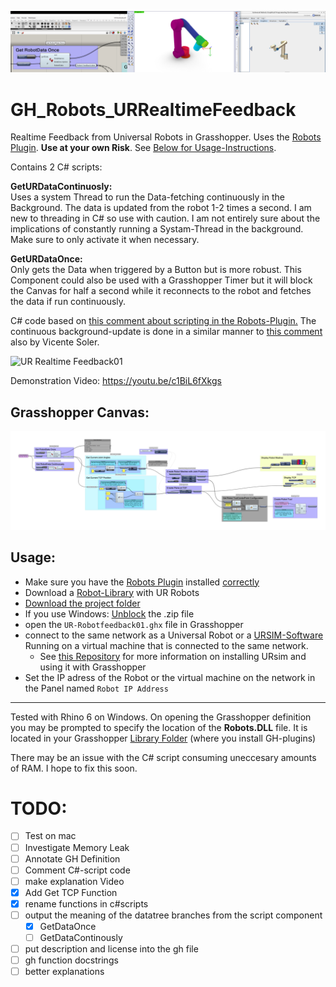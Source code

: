 ![overview Image UR feedback](URFeedbackOverviewImg.png)

# GH_Robots_URRealtimeFeedback
 Realtime Feedback from Universal Robots in Grasshopper. Uses the [Robots Plugin](https://github.com/visose/Robots/). **Use at your own Risk**. 
 See [Below for Usage-Instructions](#usage). 
 
 Contains 2 C# scripts: 

 **GetURDataContinuosly:**  
Uses a system Thread to run the Data-fetching continuously in the Background. The data is updated from the robot 1-2 times a second. I am new to threading in C# so use with caution. I am not entirely sure about the implications of constantly running a Systam-Thread in the background. Make sure to only activate it when necessary. 

**GetURDataOnce:**  
Only gets the Data when triggered by a Button but is more robust. This Component could also be used with a Grasshopper Timer but it will block the Canvas for half a second while it reconnects to the robot and fetches the data if run continuously. 

 C# code based on [this comment about scripting in the Robots-Plugin.](https://github.com/visose/Robots/issues/19#issuecomment-520556168) The continuous background-update is done in a similar manner to [this comment](https://www.grasshopper3d.com/forum/topics/getting-output-from-each-iteration-of-the-loop-in-c?commentId=2985220%3AComment%3A1668449) also by Vicente Soler.

![UR Realtime Feedback01](https://media3.giphy.com/media/EjhP0Xyx0qNc8hxUZq/giphy.gif)

Demonstration Video: 
https://youtu.be/c1BiL6fXkgs 


## Grasshopper Canvas:

![UR Realtime GH-Canvas](Resources/UR-Robotfeedback01_Canvas01.png)

## <a name="usage"></a> Usage: 
- Make sure you have the [Robots Plugin](https://github.com/visose/Robots/) installed [correctly](https://github.com/visose/Robots/wiki#installation)
- Download a [Robot-Library](https://github.com/visose/Robots/wiki/Robot-libraries) with UR Robots
- [Download the project folder](https://github.com/robin-gdwl/GH_Robots_URRealtimeFeedback/archive/main.zip)
- If you use Windows: [Unblock](https://wiki.mcneel.com/rhino/unblockplugin) the .zip file 
- open the `UR-Robotfeedback01.ghx` file in Grasshopper 
- connect to the same network as a Universal Robot or a [URSIM-Software](https://www.universal-robots.com/download/?filters[]=98759&query=) Running on a virtual machine that is connected to the same network. 
  - See [this Repository](https://github.com/a-vi-shek/URSim-Grasshopper-Link) for more information on installing URsim and using it with Grasshopper
- Set the IP adress of the Robot or the virtual machine on the network in the Panel named `Robot IP Address`
___
Tested with Rhino 6 on Windows. 
On opening the Grasshopper definition you may be prompted to specify the location of the **Robots.DLL** file. It is located in your Grasshopper [Library Folder](https://aws1.discourse-cdn.com/mcneel/original/3X/3/a/3a92b414f32d6b2f9038826fa0c8547087625e09.png) (where you install GH-plugins)

There may be an issue with the C# script consuming uneccesary amounts of RAM. I hope to fix this soon. 

# TODO:
- [ ] Test on mac 
- [ ] Investigate Memory Leak
- [ ] Annotate GH Definition 
- [ ] Comment C#-script code
- [ ] make explanation Video 
- [x] Add Get TCP Function 
- [x] rename functions in c#scripts 
- [ ] output the meaning of the datatree branches from the script component
  - [x] GetDataOnce
  - [ ] GetDataContinously
- [ ] put description and license into the gh file
- [ ] gh function docstrings 
- [ ] better explanations
